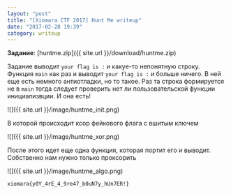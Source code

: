 ```yaml
---
layout: "post"
title: "[Xiomara CTF 2017] Hunt Me writeup"
date: "2017-02-28 19:39"
category: writeup
---
```


**Задание**: [huntme.zip]({{ site.url }}/download/huntme.zip)

Задание выводит `your flag is :` и какуе-то непонятную строку. Функция `main` как раз и выводит `your flag is :` и больше ничего. В ней еще есть немного антиотладки, но то такое. Раз та строка формируется не в `main` тогда следует проверить нет ли пользовательской функции инициализвции. И она есть!

![]({{ site.url }}/image/huntme_init.png)

В которой происходит ксор фейкового флага с вшитым ключем

![]({{ site.url }}/image/huntme_xor.png)

После этого идет еще одна функция, которая портит его и выводит. Собственно нам нужно только проксорить

![]({{ site.url }}/image/huntme_algo.png)

`xiomara{y0Y_4rE_4_9re47_b0uN7y_hUn7ER!}`
